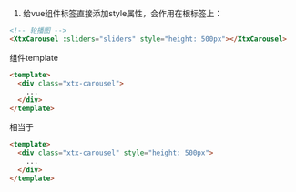 1. 给vue组件标签直接添加style属性，会作用在根标签上：

```html
<!-- 轮播图 -->
<XtxCarousel :sliders="sliders" style="height: 500px"></XtxCarousel>
```

组件template

```html
<template>
  <div class="xtx-carousel">
    ...
  </div>
</template>
```

相当于

```html
<template>
  <div class="xtx-carousel" style="height: 500px">
    ...
  </div>
</template>
```


